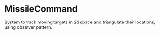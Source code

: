 # MissileCommand
System to track moving targets in 2d space and triangulate their locations, using observer pattern.
